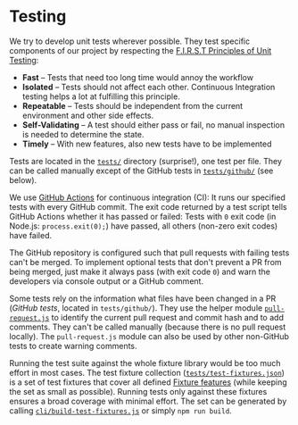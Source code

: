 # Testing

We try to develop unit tests wherever possible. They test specific components of our project by respecting the [F.I.R.S.T Principles of Unit Testing](https://howtodoinjava.com/best-practices/first-principles-for-good-tests/):

* **Fast** – Tests that need too long time would annoy the workflow
* **Isolated** – Tests should not affect each other. Continuous Integration testing helps a lot at fulfilling this principle.
* **Repeatable** – Tests should be independent from the current environment and other side effects.
* **Self-Validating** – A test should either pass or fail, no manual inspection is needed to determine the state.
* **Timely** – With new features, also new tests have to be implemented

Tests are located in the [`tests/`](../tests/) directory (surprise!), one test per file. They can be called manually except of the GitHub tests in [`tests/github/`](../tests/github/) (see below).

We use [GitHub Actions](https://docs.github.com/en/free-pro-team@latest/actions) for continuous integration (CI): It runs our specified tests with every GitHub commit. The exit code returned by a test script tells GitHub Actions whether it has passed or failed: Tests with `0` exit code (in Node.js: `process.exit(0);`) have passed, all others (non-zero exit codes) have failed.

The GitHub repository is configured such that pull requests with failing tests can't be merged. To implement optional tests that don't prevent a PR from being merged, just make it always pass (with exit code `0`) and warn the developers via console output or a GitHub comment.

Some tests rely on the information what files have been changed in a PR (*GitHub tests*, located in `tests/github/`). They use the helper module [`pull-request.js`](../tests/github/pull-request.js) to identify the current pull request and commit hash and to add comments. They can't be called manually (because there is no pull request locally). The `pull-request.js` module can also be used by other non-GitHub tests to create warning comments.

Running the test suite against the whole fixture library would be too much effort in most cases. The test fixture collection ([`tests/test-fixtures.json`](../tests/test-fixtures.json)) is a set of test fixtures that cover all defined [Fixture features](fixture-features.md) (while keeping the set as small as possible). Running tests only against these fixtures ensures a broad coverage with minimal effort. The set can be generated by calling [`cli/build-test-fixtures.js`](../cli/build-test-fixtures.js) or simply `npm run build`.
